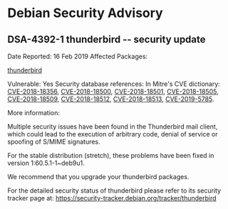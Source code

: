 
Debian Security Advisory
========================


DSA-4392-1 thunderbird -- security update
-----------------------------------------



Date Reported:
16 Feb 2019
Affected Packages:

[thunderbird](https://packages.debian.org/src:thunderbird)

Vulnerable:
Yes
Security database references:
In Mitre's CVE dictionary: [CVE-2018-18356](https://security-tracker.debian.org/tracker/CVE-2018-18356), [CVE-2018-18500](https://security-tracker.debian.org/tracker/CVE-2018-18500), [CVE-2018-18501](https://security-tracker.debian.org/tracker/CVE-2018-18501), [CVE-2018-18505](https://security-tracker.debian.org/tracker/CVE-2018-18505), [CVE-2018-18509](https://security-tracker.debian.org/tracker/CVE-2018-18509), [CVE-2018-18512](https://security-tracker.debian.org/tracker/CVE-2018-18512), [CVE-2018-18513](https://security-tracker.debian.org/tracker/CVE-2018-18513), [CVE-2019-5785](https://security-tracker.debian.org/tracker/CVE-2019-5785).  

More information:

Multiple security issues have been found in the Thunderbird mail client,
which could lead to the execution of arbitrary code, denial of service
or spoofing of S/MIME signatures.


For the stable distribution (stretch), these problems have been fixed in
version 1:60.5.1-1~deb9u1.


We recommend that you upgrade your thunderbird packages.


For the detailed security status of thunderbird please refer to
its security tracker page at:
<https://security-tracker.debian.org/tracker/thunderbird>





